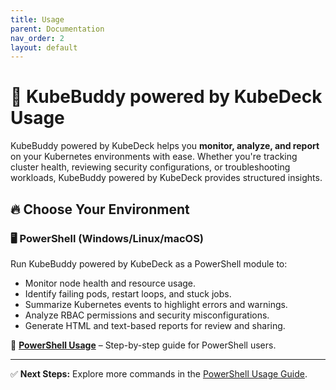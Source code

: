 ```yaml
---
title: Usage
parent: Documentation
nav_order: 2
layout: default
---
```


# 🚀 KubeBuddy powered by KubeDeck Usage

KubeBuddy powered by KubeDeck helps you **monitor, analyze, and report** on your Kubernetes environments with ease. Whether you're tracking cluster health, reviewing security configurations, or troubleshooting workloads, KubeBuddy powered by KubeDeck provides structured insights.

## 🔥 Choose Your Environment

### 🖥️ **PowerShell (Windows/Linux/macOS)**
Run KubeBuddy powered by KubeDeck as a PowerShell module to:
- Monitor node health and resource usage.
- Identify failing pods, restart loops, and stuck jobs.
- Summarize Kubernetes events to highlight errors and warnings.
- Analyze RBAC permissions and security misconfigurations.
- Generate HTML and text-based reports for review and sharing.

📌 **[PowerShell Usage](powershell-usage)** – Step-by-step guide for PowerShell users.

---

✅ **Next Steps:** Explore more commands in the [PowerShell Usage Guide](powershell-usage).

